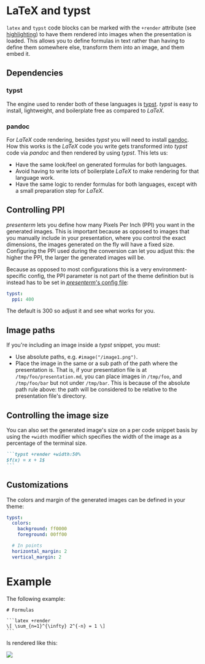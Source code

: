# LaTeX and typst

`latex` and `typst` code blocks can be marked with the `+render` attribute (see [highlighting](code-highlight.html)) to 
have them rendered into images when the presentation is loaded. This allows you to define formulas in text rather than 
having to define them somewhere else, transform them into an image, and them embed it.

## Dependencies

### typst

The engine used to render both of these languages is [typst](https://github.com/typst/typst). _typst_ is easy to 
install, lightweight, and boilerplate free as compared to _LaTeX_.

### pandoc

For _LaTeX_ code rendering, besides _typst_ you will need to install [pandoc](https://github.com/jgm/pandoc). How this 
works is the _LaTeX_ code you write gets transformed into _typst_ code via _pandoc_ and then rendered by using _typst_. 
This lets us:
* Have the same look/feel on generated formulas for both languages.
* Avoid having to write lots of boilerplate _LaTeX_ to make rendering for that language work.
* Have the same logic to render formulas for both languages, except with a small preparation step for _LaTeX_.

## Controlling PPI

_presenterm_ lets you define how many Pixels Per Inch (PPI) you want in the generated images. This is important because 
as opposed to images that you manually include in your presentation, where you control the exact dimensions, the images 
generated on the fly will have a fixed size. Configuring the PPI used during the conversion can let you adjust this: the 
higher the PPI, the larger the generated images will be.

Because as opposed to most configurations this is a very environment-specific config, the PPI parameter is not part of 
the theme definition but is instead has to be set in [_presenterm_'s config file](configuration.html):

```yaml
typst:
  ppi: 400
```

The default is 300 so adjust it and see what works for you.

## Image paths

If you're including an image inside a _typst_ snippet, you must:

* Use absolute paths, e.g. `#image("/image1.png")`.
* Place the image in the same or a sub path of the path where the presentation is. That is, if your presentation file is 
at `/tmp/foo/presentation.md`, you can place images in `/tmp/foo`, and `/tmp/foo/bar` but not under `/tmp/bar`. This is 
because of the absolute path rule above: the path will be considered to be relative to the presentation file's 
directory.

## Controlling the image size

You can also set the generated image's size on a per code snippet basis by using the `+width` modifier which specifies 
the width of the image as a percentage of the terminal size.

~~~markdown
```typst +render +width:50%
$f(x) = x + 1$
```
~~~

## Customizations

The colors and margin of the generated images can be defined in your theme:

```yaml
typst:
  colors:
    background: ff0000
    foreground: 00ff00

  # In points
  horizontal_margin: 2
  vertical_margin: 2
```

# Example

The following example:

~~~
# Formulas

```latex +render
\[ \sum_{n=1}^{\infty} 2^{-n} = 1 \]
```
~~~

Is rendered like this:

![](../assets/formula.png)
